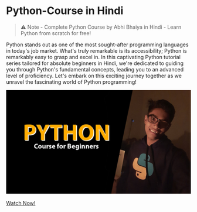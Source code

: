 # Python-Course in Hindi
> ⚠ Note - Complete Python Course by Abhi Bhaiya in Hindi - Learn Python from scratch for free!

Python stands out as one of the most sought-after programming languages in today's job market. What's truly remarkable is its accessibility; Python is remarkably easy to grasp and excel in. In this captivating Python tutorial series tailored for absolute beginners in Hindi, we're dedicated to guiding you through Python's fundamental concepts, leading you to an advanced level of proficiency. Let's embark on this exciting journey together as we unravel the fascinating world of Python programming!


![Python-Course](python-course.jpg)


[Watch Now!](https://www.youtube.com/playlist?list=PLektAlvzRpxGbkecHfD6UZRecAdGPOGTa)
